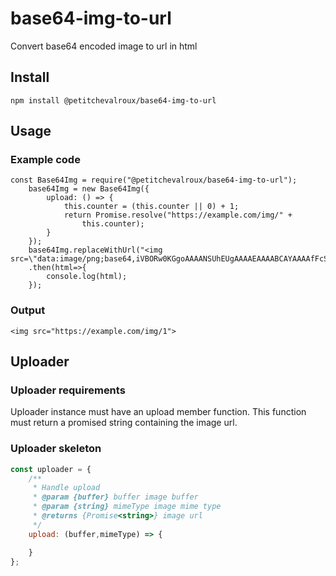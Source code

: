 # base64-img-to-url

Convert base64 encoded image to url in html
## Install
```
npm install @petitchevalroux/base64-img-to-url
```

## Usage
### Example code
```
const Base64Img = require("@petitchevalroux/base64-img-to-url");
    base64Img = new Base64Img({
        upload: () => {
            this.counter = (this.counter || 0) + 1;
            return Promise.resolve("https://example.com/img/" +
                this.counter);
        }
    });
    base64Img.replaceWithUrl("<img src=\"data:image/png;base64,iVBORw0KGgoAAAANSUhEUgAAAAEAAAABCAYAAAAfFcSJAAAADUlEQVR42mNk+P+/HgAFhAJ/wlseKgAAAABJRU5ErkJggg==\">")
    .then(html=>{
        console.log(html);
    });
```

### Output

```
<img src="https://example.com/img/1">
```

## Uploader
### Uploader requirements
Uploader instance must have an upload member function.
This function must return a promised string containing the image url.
###  Uploader skeleton
```javascript
const uploader = {
    /**
     * Handle upload
     * @param {buffer} buffer image buffer
     * @param {string} mimeType image mime type
     * @returns {Promise<string>} image url
     */
    upload: (buffer,mimeType) => {

    }
};
```
